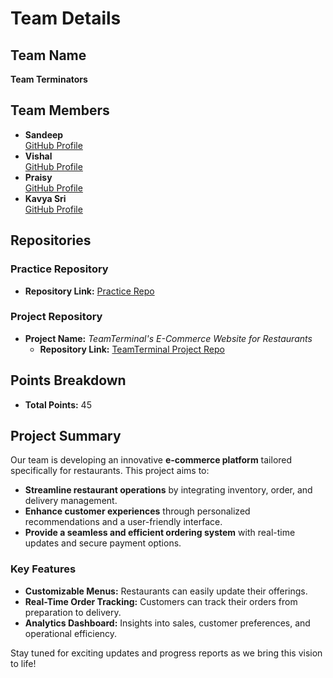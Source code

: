 # Team Details

## Team Name
**Team Terminators**

## Team Members
- **Sandeep**  
  [GitHub Profile](https://github.com/Sandeep1692)
- **Vishal**  
  [GitHub Profile](https://github.com/srivishal123478)
- **Praisy**  
  [GitHub Profile](https://github.com/Praisy-Sera1)
- **Kavya Sri**  
  [GitHub Profile](https://github.com/kavyasri1662)

## Repositories

### Practice Repository
- **Repository Link:** [Practice Repo](https://github.com/Sandeep1692/CTS-2401692/)

### Project Repository
- **Project Name:** *TeamTerminal's E-Commerce Website for Restaurants*  
  - **Repository Link:** [TeamTerminal Project Repo](https://github.com/Sandeep1692/TeamTerminal-s-E-Commerce-Website-for-Restaurant-Project)

## Points Breakdown
- **Total Points:** 45

## Project Summary
Our team is developing an innovative **e-commerce platform** tailored specifically for restaurants. This project aims to:
- **Streamline restaurant operations** by integrating inventory, order, and delivery management.
- **Enhance customer experiences** through personalized recommendations and a user-friendly interface.
- **Provide a seamless and efficient ordering system** with real-time updates and secure payment options.

### Key Features
- **Customizable Menus:** Restaurants can easily update their offerings.
- **Real-Time Order Tracking:** Customers can track their orders from preparation to delivery.
- **Analytics Dashboard:** Insights into sales, customer preferences, and operational efficiency.

Stay tuned for exciting updates and progress reports as we bring this vision to life!